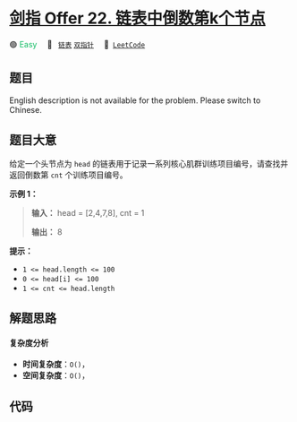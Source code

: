 # [剑指 Offer 22. 链表中倒数第k个节点](https://leetcode.cn/problems/lian-biao-zhong-dao-shu-di-kge-jie-dian-lcof)

🟢 <font color=#15bd66>Easy</font>&emsp; 🔖&ensp; [`链表`](/leetcode-js/outline/tag/linked-list.md) [`双指针`](/leetcode-js/outline/tag/two-pointers.md)&emsp; 🔗&ensp;[`LeetCode`](https://leetcode.cn/problems/lian-biao-zhong-dao-shu-di-kge-jie-dian-lcof)

## 题目

English description is not available for the problem. Please switch to
Chinese.


## 题目大意

给定一个头节点为 `head` 的链表用于记录一系列核心肌群训练项目编号，请查找并返回倒数第 `cnt` 个训练项目编号。



**示例 1：**

> 
> 
> 
> 
> 
> **输入：** head = [2,4,7,8], cnt = 1
> 
> **输出：** 8



**提示：**

  * `1 <= head.length <= 100`
  * `0 <= head[i] <= 100`
  * `1 <= cnt <= head.length`




## 解题思路

#### 复杂度分析

- **时间复杂度**：`O()`，
- **空间复杂度**：`O()`，

## 代码

```javascript

```